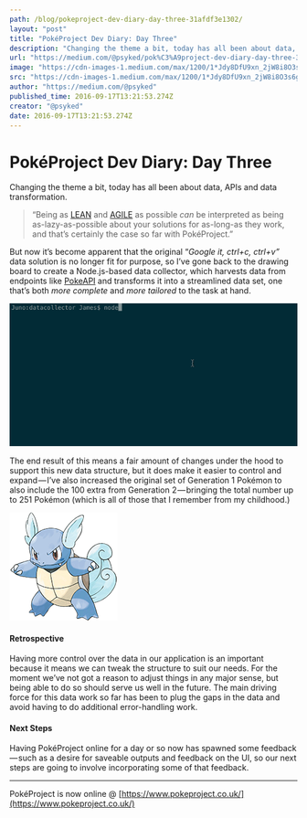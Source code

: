 ```yaml
---
path: /blog/pokeproject-dev-diary-day-three-31afdf3e1302/
layout: "post"
title: "PokéProject Dev Diary: Day Three"
description: "Changing the theme a bit, today has all been about data, APIs and data transformation."
url: "https://medium.com/@psyked/pok%C3%A9project-dev-diary-day-three-31afdf3e1302"
image: "https://cdn-images-1.medium.com/max/1200/1*Jdy8DfU9xn_2jW8i8O3s6g.gif"
src: "https://cdn-images-1.medium.com/max/1200/1*Jdy8DfU9xn_2jW8i8O3s6g.gif"
author: "https://medium.com/@psyked"
published_time: 2016-09-17T13:21:53.274Z
creator: "@psyked"
date: 2016-09-17T13:21:53.274Z
---
```


# PokéProject Dev Diary: Day Three

Changing the theme a bit, today has all been about data, APIs and data transformation.

> “Being as [LEAN](https://en.wikipedia.org/wiki/Lean_software_development) and [AGILE](https://en.wikipedia.org/wiki/Agile_software_development) as possible _can_ be interpreted as being as-lazy-as-possible about your solutions for as-long-as they work, and that’s certainly the case so far with PokéProject.”

But now it’s become apparent that the original “_Google it, ctrl+c, ctrl+v”_ data solution is no longer fit for purpose, so I’ve gone back to the drawing board to create a Node.js-based data collector, which harvests data from endpoints like [PokeAPI](https://pokeapi.co) and transforms it into a streamlined data set, one that’s both _more complete_ and _more tailored_ to the task at hand.

![](1*Jdy8DfU9xn_2jW8i8O3s6g.gif)

The end result of this means a fair amount of changes under the hood to support this new data structure, but it does make it easier to control and expand — I’ve also increased the original set of Generation 1 Pokémon to also include the 100 extra from Generation 2 — bringing the total number up to 251 Pokémon (which is all of those that I remember from my childhood.)

![](1*R01SfEw7eI36hn5NhgGh_g.png)

#### Retrospective

Having more control over the data in our application is an important because it means we can tweak the structure to suit our needs. For the moment we’ve not got a reason to adjust things in any major sense, but being able to do so should serve us well in the future. The main driving force for this data work so far has been to plug the gaps in the data and avoid having to do additional error-handling work.

#### Next Steps

Having PokéProject online for a day or so now has spawned some feedback — such as a desire for saveable outputs and feedback on the UI, so our next steps are going to involve incorporating some of that feedback.

---

PokéProject is now online @ [https://www.pokeproject.co.uk/](https://www.pokeproject.co.uk/)